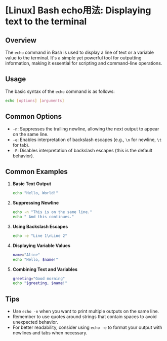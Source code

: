 # [Linux] Bash echo用法: Displaying text to the terminal

## Overview
The `echo` command in Bash is used to display a line of text or a variable value to the terminal. It's a simple yet powerful tool for outputting information, making it essential for scripting and command-line operations.

## Usage
The basic syntax of the `echo` command is as follows:

```bash
echo [options] [arguments]
```

## Common Options
- `-n`: Suppresses the trailing newline, allowing the next output to appear on the same line.
- `-e`: Enables interpretation of backslash escapes (e.g., `\n` for newline, `\t` for tab).
- `-E`: Disables interpretation of backslash escapes (this is the default behavior).

## Common Examples

1. **Basic Text Output**
   ```bash
   echo "Hello, World!"
   ```

2. **Suppressing Newline**
   ```bash
   echo -n "This is on the same line."
   echo " And this continues."
   ```

3. **Using Backslash Escapes**
   ```bash
   echo -e "Line 1\nLine 2"
   ```

4. **Displaying Variable Values**
   ```bash
   name="Alice"
   echo "Hello, $name!"
   ```

5. **Combining Text and Variables**
   ```bash
   greeting="Good morning"
   echo "$greeting, $name!"
   ```

## Tips
- Use `echo -n` when you want to print multiple outputs on the same line.
- Remember to use quotes around strings that contain spaces to avoid unexpected behavior.
- For better readability, consider using `echo -e` to format your output with newlines and tabs when necessary.